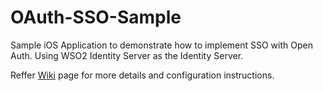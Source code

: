 # OAuth-SSO-Sample
Sample iOS Application to demonstrate how to implement SSO with Open Auth. Using WSO2 Identity Server as the Identity Server.

Reffer [Wiki](https://github.com/jdchathuranga/OAuth-SSO-Sample/wiki) page for more details and configuration instructions.

